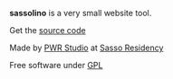 **sassolino** is a very small website tool.

Get the [source code](https://github.com/pwrstudio/sassolino)

Made by [PWR Studio](http://www.pwr-stud.io) at [Sasso Residency](http://www.sasso-residency.ch/)

Free software under [GPL](http://www.gnu.org/licenses/gpl.html)